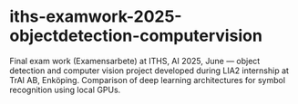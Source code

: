 # iths-examwork-2025-objectdetection-computervision
Final exam work (Examensarbete) at ITHS, AI 2025, June — object detection and computer vision project developed during LIA2 internship at TrAI AB, Enköping. Comparison of deep learning architectures for symbol recognition using local GPUs.
